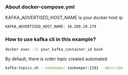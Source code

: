 
### About docker-compose.yml

KAFKA_ADVERTISED_HOST_NAME is your docker host ip

```bash
KAFKA_ADVERTISED_HOST_NAME: 10.209.20.179
```

### How to use kafka cli in this example?

```bash
docker exec -it your_kafka_container_id bash
```

By default, there is order topic created automated
 ```bash
kafka-topics.sh --zookeeper zookeeper:2181 --describe
```
